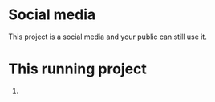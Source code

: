 # Social media
This project is a social media and your public can still use it.

# This running project
1. 
